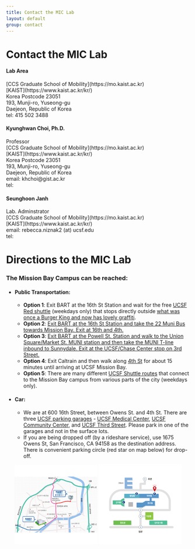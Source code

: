 ```yaml
---
title: Contact the MIC Lab
layout: default
group: contact
---
```


# Contact the MIC Lab

<div class="row">

<div class="col-md-4">

  <h4>Lab Area </h4>
  [CCS Graduate School of Mobility](https://mo.kaist.ac.kr)<br>
  [KAIST](https://www.kaist.ac.kr/kr/)<br>
  Korea Postcode 23051<br>
  193, Munji-ro, Yuseong-gu<br>
  Daejeon, Republic of Korea<br>
  tel: 415 502 3488

</div>

<div class="col-md-4">

  <h4>Kyunghwan Choi, Ph.D.</h4>
  Professor<br>
  [CCS Graduate School of Mobility](https://mo.kaist.ac.kr)<br>
  [KAIST](https://www.kaist.ac.kr/kr/)<br>
  Korea Postcode 23051<br>
  193, Munji-ro, Yuseong-gu<br>
  Daejeon, Republic of Korea<br>
  email: khchoi@gist.ac.kr<br>
  tel: 

</div>

<div class="col-md-4">

  <h4>Seunghoon Janh</h4>
  Lab. Adminstrator<br>
  [CCS Graduate School of Mobility](https://mo.kaist.ac.kr)<br>
  [KAIST](https://www.kaist.ac.kr/kr/)<br>
  email: rebecca.niznak2 (at) ucsf.edu<br>
  tel: <br>

</div>

</div>

# Directions to the MIC Lab
### The Mission Bay Campus can be reached:  
* #### Public Transportation:
  * **Option 1**: Exit BART at the 16th St Station and wait for the free [UCSF Red shuttle](https://campuslifeservices.ucsf.edu/upload/transportation/files/Red.pdf) (weekdays only) that stops directly outside [what was once a Burger King and now has lovely graffiti](https://www.google.com/maps/@37.765092,-122.419164,3a,75y,5.38h,82.64t/data=!3m4!1e1!3m2!1sH_jzIrhuF8wnnEp0duvIEQ!2e0).
  * **Option 2**: [Exit BART at the 16th St Station and take the 22 Muni Bus towards Mission Bay. Exit at 16th and 4th.](https://goo.gl/maps/gaD7sNsL947S4KcS9)
  * **Option 3**: [Exit BART at the Powell St. Station and walk to the Union Square/Market St. MUNI station and then take the MUNI T-line inbound to Sunnydale. Exit at the UCSF/Chase Center stop on 3rd Street.](https://maps.app.goo.gl/swxcbhoR4VJutSwBA)
  * **Option 4**: Exit Caltrain and then walk along [4th St](https://goo.gl/maps/tpJHnJ2NgTyaCqXE9) for about 15 minutes until arriving at UCSF Mission Bay.
  * **Option 5**: There are many different [UCSF Shuttle routes](http://www.campuslifeservices.ucsf.edu/transportation/services/shuttles) that connect to the Mission Bay campus from various parts of the city (weekdays only).
* #### Car:
  * We are at 600 16th Street, between Owens St. and 4th St. There are three [UCSF parking garages](https://campuslifeservices.ucsf.edu/transportation/services/parking/public_parking) - [UCSF Medical Center](https://www.google.com/maps/dir//1835+Owens+Street,+San+Francisco,+CA/@37.766028,-122.3965034,16z/data=!4m8!4m7!1m0!1m5!1m1!1s0x808f7fc8cdb8207f:0x127c6a3dfd479d27!2m2!1d-122.3921259!2d37.7659687), [UCSF Community Center](https://www.google.com/maps/dir//1625+Owens+Street,+San+Francisco,+CA/@37.7683246,-122.3960538,17z/data=!4m8!4m7!1m0!1m5!1m1!1s0x808f7fce59453269:0x84e5cd7b11e40956!2m2!1d-122.3938649!2d37.7682654), and [UCSF Third Street](https://www.google.com/maps/dir//1650+3rd+Street,+San+Francisco,+CA/@37.7681787,-122.3917134,17z/data=!4m8!4m7!1m0!1m5!1m1!1s0x808f7fc5f2d2fc19:0xf5e85a2024424948!2m2!1d-122.3895247!2d37.7681745). Please park in one of the garages and not in the surface lots.
  * If you are being dropped off (by a rideshare service), use 1675 Owens St, San Francisco, CA 94158 as the destination address. There is convenient parking circle (red star on map below) for drop-off.

<div style="text-align: center;">
  <img class="img-fluid" src="/static/img/way_to_univ.png" alt="Way to Univ" width="45%">
  <img class="img-fluid" src="/static/img/campus_map.png" alt="Campus Map" width="45%">
</div>